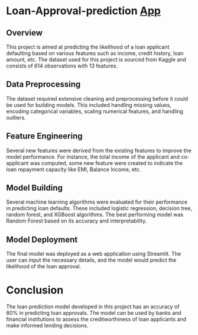 # Loan-Approval-prediction [App](https://sukriti2812-loan-approval-prediction-app-9ulbbe.streamlit.app/)

## Overview
This project is aimed at predicting the likelihood of a loan applicant defaulting based on various features such as income, credit history, loan amount, etc. The dataset used for this project is sourced from Kaggle and consists of 614 observations with 13 features.

## Data Preprocessing
The dataset required extensive cleaning and preprocessing before it could be used for building models. This included handling missing values, encoding categorical variables, scaling numerical features, and handling outliers.

## Feature Engineering
Several new features were derived from the existing features to improve the model performance.
For instance, the total income of the applicant and co-applicant was computed, some new feature were created to indicate the loan repayment capacity like EMI, Balance Income, etc.

## Model Building
Several machine learning algorithms were evaluated for their performance in predicting loan defaults. These included logistic regression, decision tree, random forest, and XGBoost algorithms.
The best performing model was Random Forest based on its accuracy and interpretability.

## Model Deployment
The final model was deployed as a web application using Streamlit. The user can input the necessary details, and the model would predict the likelihood of the loan approval.

# Conclusion
The loan prediction model developed in this project has an accuracy of 80% in predicting loan approvals. The model can be used by banks and financial institutions to assess the creditworthiness of loan applicants and make informed lending decisions.
